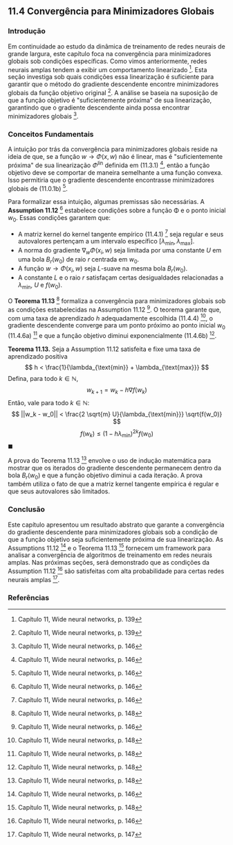 ## 11.4 Convergência para Minimizadores Globais

### Introdução
Em continuidade ao estudo da dinâmica de treinamento de redes neurais de grande largura, este capítulo foca na convergência para minimizadores globais sob condições específicas. Como vimos anteriormente, redes neurais amplas tendem a exibir um comportamento linearizado [^1]. Esta seção investiga sob quais condições essa linearização é suficiente para garantir que o método do gradiente descendente encontre minimizadores globais da função objetivo original [^1]. A análise se baseia na suposição de que a função objetivo é "suficientemente próxima" de sua linearização, garantindo que o gradiente descendente ainda possa encontrar minimizadores globais [^8].

### Conceitos Fundamentais

A intuição por trás da convergência para minimizadores globais reside na ideia de que, se a função $w \rightarrow \Phi(x, w)$ não é linear, mas é "suficientemente próxima" de sua linearização $\Phi^{\text{lin}}$ definida em (11.3.1) [^7], então a função objetivo deve se comportar de maneira semelhante a uma função convexa. Isso permitiria que o gradiente descendente encontrasse minimizadores globais de (11.0.1b) [^7].

Para formalizar essa intuição, algumas premissas são necessárias. A **Assumption 11.12** [^8] estabelece condições sobre a função Φ e o ponto inicial $w_0$. Essas condições garantem que:
*   A matriz kernel do kernel tangente empírico (11.4.1) [^8] seja regular e seus autovalores pertençam a um intervalo específico $[\lambda_{\text{min}}, \lambda_{\text{max}}]$.
*   A norma do gradiente $\nabla_w \Phi(x_i, w)$ seja limitada por uma constante $U$ em uma bola $B_r(w_0)$ de raio $r$ centrada em $w_0$.
*   A função $w \rightarrow \Phi(x_i, w)$ seja $L$-suave na mesma bola $B_r(w_0)$.
*   A constante $L$ e o raio $r$ satisfaçam certas desigualdades relacionadas a $\lambda_{\text{min}}$, $U$ e $f(w_0)$.

O **Teorema 11.13** [^10] formaliza a convergência para minimizadores globais sob as condições estabelecidas na Assumption 11.12 [^8]. O teorema garante que, com uma taxa de aprendizado $h$ adequadamente escolhida (11.4.4) [^10], o gradiente descendente converge para um ponto próximo ao ponto inicial $w_0$ (11.4.6a) [^10] e que a função objetivo diminui exponencialmente (11.4.6b) [^10].

**Teorema 11.13.** Seja a Assumption 11.12 satisfeita e fixe uma taxa de aprendizado positiva
$$ h < \frac{1}{\lambda_{\text{min}} + \lambda_{\text{max}}} $$
Defina, para todo $k \in \mathbb{N}$,
$$ w_{k+1} = w_k - h \nabla f(w_k) $$
Então, vale para todo $k \in \mathbb{N}$:
$$ ||w_k - w_0|| < \frac{2 \sqrt{m} U}{\lambda_{\text{min}}} \sqrt{f(w_0)} $$
$$ f(w_k) \le (1 - h \lambda_{\text{min}})^{2k} f(w_0) $$
$\blacksquare$

A prova do Teorema 11.13 [^10] envolve o uso de indução matemática para mostrar que os iterados do gradiente descendente permanecem dentro da bola $B_r(w_0)$ e que a função objetivo diminui a cada iteração. A prova também utiliza o fato de que a matriz kernel tangente empírica é regular e que seus autovalores são limitados.

### Conclusão

Este capítulo apresentou um resultado abstrato que garante a convergência do gradiente descendente para minimizadores globais sob a condição de que a função objetivo seja suficientemente próxima de sua linearização. As Assumptions 11.12 [^8] e o Teorema 11.13 [^10] fornecem um framework para analisar a convergência de algoritmos de treinamento em redes neurais amplas. Nas próximas seções, será demonstrado que as condições da Assumption 11.12 [^8] são satisfeitas com alta probabilidade para certas redes neurais amplas [^9].

### Referências
[^1]: Capítulo 11, Wide neural networks, p. 139
[^2]: Capítulo 11, Wide neural networks, p. 139
[^3]: Capítulo 11, Wide neural networks, p. 139
[^4]: Capítulo 11, Wide neural networks, p. 139
[^5]: Capítulo 11, Wide neural networks, p. 139
[^6]: Capítulo 11, Wide neural networks, p. 139
[^7]: Capítulo 11, Wide neural networks, p. 146
[^8]: Capítulo 11, Wide neural networks, p. 146
[^9]: Capítulo 11, Wide neural networks, p. 147
[^10]: Capítulo 11, Wide neural networks, p. 148
[^11]: Capítulo 11, Wide neural networks, p. 148
[^12]: Capítulo 11, Wide neural networks, p. 148
[^13]: Capítulo 11, Wide neural networks, p. 149
[^14]: Capítulo 11, Wide neural networks, p. 149
[^15]: Capítulo 11, Wide neural networks, p. 149

<!-- END -->